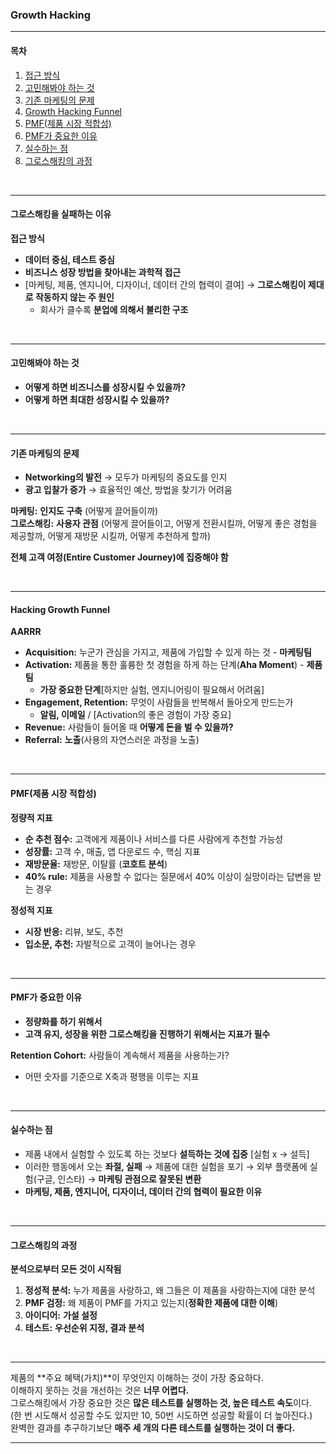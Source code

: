 ### **Growth Hacking**

---

#### **목차**  
1. [접근 방식](#접근-방식)  
2. [고민해봐야 하는 것](#고민해봐야-하는-것)  
3. [기존 마케팅의 문제](#기존-마케팅의-문제)  
4. [Growth Hacking Funnel](#hacking-growth-funnel)  
5. [PMF(제품 시장 적합성)](#pmf제품-시장-적합성)  
6. [PMF가 중요한 이유](#pmf가-중요한-이유)  
7. [실수하는 점](#실수하는-점)  
8. [그로스해킹의 과정](#그로스-마케팅의-과정)  

<br>

---

#### 그로스해킹을 실패하는 이유

**접근 방식**  
- **데이터 중심, 테스트 중심**  
- **비즈니스 성장 방법을 찾아내는 과학적 접근**  
- [마케팅, 제품, 엔지니어, 디자이너, 데이터 간의 협력이 결여] → **그로스해킹이 제대로 작동하지 않는 주 원인**  
  - 회사가 클수록 **분업에 의해서 불리한 구조**  

<br>

---

#### **고민해봐야 하는 것**  
- **어떻게 하면 비즈니스를 성장시킬 수 있을까?**  
- **어떻게 하면 최대한 성장시킬 수 있을까?**  

<br>

---

#### **기존 마케팅의 문제**  
- **Networking의 발전** → 모두가 마케팅의 중요도를 인지  
- **광고 입찰가 증가** → 효율적인 예산, 방법을 찾기가 어려움  

**마케팅:** **인지도 구축** (어떻게 끌어들이까)  
**그로스해킹:** **사용자 관점** (어떻게 끌어들이고, 어떻게 전환시킬까, 어떻게 좋은 경험을 제공할까, 어떻게 재방문 시킬까, 어떻게 추천하게 할까)  

**전체 고객 여정(Entire Customer Journey)에 집중해야 함**  

<br>

---

#### **Hacking Growth Funnel**  
**AARRR**  
- **Acquisition:** 누군가 관심을 가지고, 제품에 가입할 수 있게 하는 것 - **마케팅팀**  
- **Activation:** 제품을 통한 훌륭한 첫 경험을 하게 하는 단계(**Aha Moment**) - **제품팀**  
  - **가장 중요한 단계**[하지만 실험, 엔지니어링이 필요해서 어려움]  
- **Engagement, Retention:** 무엇이 사람들을 반복해서 돌아오게 만드는가  
  - **알림, 이메일** / [Activation의 좋은 경험이 가장 중요]  
- **Revenue:** 사람들이 들어올 때 **어떻게 돈을 벌 수 있을까?**  
- **Referral:** **노출**(사용의 자연스러운 과정을 노출)  

<br>

---

#### **PMF(제품 시장 적합성)**  

**정량적 지표**  
- **순 추천 점수:** 고객에게 제품이나 서비스를 다른 사람에게 추천할 가능성  
- **성장률:** 고객 수, 매출, 앱 다운로드 수, 핵심 지표  
- **재방문율:** 재방문, 이탈률 (**코호트 분석**)  
- **40% rule:** 제품을 사용할 수 없다는 질문에서 40% 이상이 실망이라는 답변을 받는 경우  

**정성적 지표**  
- **시장 반응:** 리뷰, 보도, 추천  
- **입소문, 추천:** 자발적으로 고객이 늘어나는 경우  

<br>

---

#### **PMF가 중요한 이유**  
- **정량화를 하기 위해서**  
- **고객 유지, 성장을 위한 그로스해킹을 진행하기 위해서는 지표가 필수**  

**Retention Cohort:** 사람들이 계속해서 제품을 사용하는가?  
- 어떤 숫자를 기준으로 X축과 평행을 이루는 지표  

<br>

---

#### **실수하는 점**  
- 제품 내에서 실험할 수 있도록 하는 것보다 **설득하는 것에 집중** [실험 x → 설득]  
- 이러한 행동에서 오는 **좌절, 실패** → 제품에 대한 실험을 포기 → 외부 플랫폼에 실험(구글, 인스타) → **마케팅 관점으로 잘못된 변환**  
- **마케팅, 제품, 엔지니어, 디자이너, 데이터 간의 협력이 필요한 이유**  

<br>

---

#### **그로스해킹의 과정**  
**분석으로부터 모든 것이 시작됨**

1. **정성적 분석:** 누가 제품을 사랑하고, 왜 그들은 이 제품을 사랑하는지에 대한 분석  
2. **PMF 검정:** 왜 제품이 PMF를 가지고 있는지(**정확한 제품에 대한 이해**)  
3. **아이디어:** **가설 설정**  
4. **테스트:** **우선순위 지정, 결과 분석**  

<br>

---

제품의 **주요 혜택(가치)**이 무엇인지 이해하는 것이 가장 중요하다.  
이해하지 못하는 것을 개선하는 것은 **너무 어렵다.**  
그로스해킹에서 가장 중요한 것은 **많은 테스트를 실행하는 것, 높은 테스트 속도**이다.  
(한 번 시도해서 성공할 수도 있지만 10, 50번 시도하면 성공할 확률이 더 높아진다.)  
완벽한 결과를 추구하기보단 **매주 세 개의 다른 테스트를 실행하는 것이 더 좋다.**

---